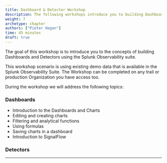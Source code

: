 ```yaml
---
title: Dashboard & Detector Workshop
description: The following workshops introduce you to building Dashboards & Detectors
weight: 7
archetype: chapter
authors: ["Pieter Hagen"]
time: 45 minutes
draft: true
---
```


The goal of this workshop is to introduce you to the concepts of building Dashboards and Detectors using the Splunk Observability suite.

This workshop scenario is using existing demo data that is available in the Splunk Observability Suite. The Workshop can be completed on any trail or production Organization you have access too.

During the workshop we will address the following topics:

### Dashboards

* Introduction to the Dashboards and Charts
* Editing and creating charts
* Filtering and analytical functions
* Using formulas
* Saving charts in a dashboard
* Introduction to SignalFlow

### Detectors

---

<!-- {{% children containerstyle="ul" depth="1" description="true" %}} -->

